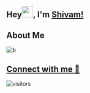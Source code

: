 
 ## Hey<img src="https://github.com/TheDudeThatCode/TheDudeThatCode/blob/master/Assets/Hi.gif" width="29">,  I'm [Shivam!](https://bio.link/shivams) 

## About Me 
![b](https://user-images.githubusercontent.com/91419219/183790099-fd2380b2-495b-41d1-aae1-13a4abdca143.jpg)

## [Connect with me 💬](https://bio.link/shivams)
![visitors](https://visitor-badge.laobi.icu/badge?page_id=shivam-sharma7.shivam-sharma7)

<!-- <h1 align = "center">
  
  <a href="https://twitter.com/meshivamsharma" target="_blank"><img alt="Twitter" title="Twitter" src="https://img.shields.io/badge/-Twitter-1DA1F2?style=for-the-badge&logo=twitter&logoColor=white"/>
</a> <a href="https://www.linkedin.com/in/meshivamsharma/" target="_blank"><img alt="LinkedIn" title="LinkedIn" src="https://img.shields.io/badge/LinkedIn-%230077B5.svg?&style=for-the-badge&logo=linkedin&logoColor=white"/>
<a href="mailto:meshivam81@gmail.com" target="_blank"><img alt="Mail" title="Mail" src="https://img.shields.io/badge/-Email-c14438?style=for-the-badge&logo=Gmail&logoColor=white">
</a>
</h1>

 ## 📈 Stats

<p align="center">
  
  <img width="48%" src="https://github-readme-stats.vercel.app/api?username=shivam-sharma7&show_icons=true&theme=tokyonight" />
  <img width="48%" src="https://github-readme-streak-stats.herokuapp.com/?user=shivam-sharma7&theme=tokyonight" />
</p>
<br> -->

 
